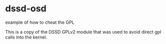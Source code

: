 # dssd-osd
example of how to cheat the GPL

This is a copy of the DSSD GPLv2 module that was used to avoid
direct gpl calls into the kernel.
